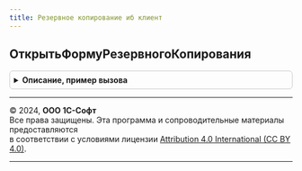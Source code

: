 ```yaml
---
title: Резервное копирование иб клиент
---
```



## ОткрытьФормуРезервногоКопирования
<details style="margin: 1em 0; padding: 0.5em; border: 1px solid #ccc; border-radius: 6px;">

<summary style="font-weight: bold; cursor: pointer;">Описание, пример вызова</summary>

```bsl

// Открывает форму создания резервной копии.
//
// Параметры:
//    Параметры - Структура - параметры формы создания резервной копии.
//
Процедура ОткрытьФормуРезервногоКопирования(Параметры = Неопределено) Экспорт
```

Пример вызова
```bsl
РезервноеКопированиеИБКлиент.ОткрытьФормуРезервногоКопирования(Параметры);
```
</details>

---

© 2024, **ООО 1С-Софт**  
Все права защищены. Эта программа и сопроводительные материалы предоставляются  
в соответствии с условиями лицензии [Attribution 4.0 International (CC BY 4.0)](https://creativecommons.org/licenses/by/4.0/legalcode).

---
